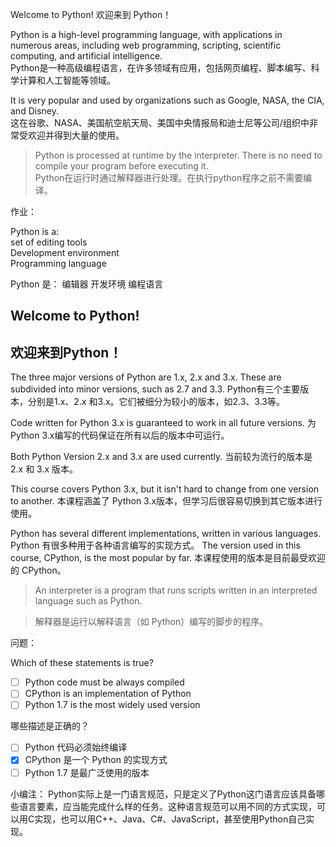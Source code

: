 Welcome to Python!
欢迎来到 Python！
 
Python is a high-level programming language, with applications in numerous areas, including web programming, scripting, scientific computing, and artificial intelligence.  <br>
Python是一种高级编程语言，在许多领域有应用，包括网页编程、脚本编写、科学计算和人工智能等领域。 

It is very popular and used by organizations such as Google, NASA, the CIA, and Disney.  <br>
这在谷歌、NASA、美国航空航天局、美国中央情报局和迪士尼等公司/组织中非常受欢迎并得到大量的使用。

>Python is processed at runtime by the interpreter. There is no need to compile your program before executing it.<br>
>Python在运行时通过解释器进行处理。在执行python程序之前不需要编译。

作业：

Python is a:<br>
set of editing tools<br>
Development environment<br>
Programming language  <br>

Python 是：
编辑器
开发环境
编程语言


## Welcome to Python!
## 欢迎来到Python！

The three major versions of Python are 1.x, 2.x and 3.x. These are subdivided into minor versions, such as 2.7 and 3.3.
Python有三个主要版本，分别是1.x、2.x 和3.x。它们被细分为较小的版本，如2.3、3.3等。

Code written for Python 3.x is guaranteed to work in all future versions.
为 Python 3.x编写的代码保证在所有以后的版本中可运行。

Both Python Version 2.x and 3.x are used currently.
当前较为流行的版本是 2.x 和 3.x 版本。

This course covers Python 3.x, but it isn't hard to change from one version to another.
本课程涵盖了 Python 3.x版本，但学习后很容易切换到其它版本进行使用。
 
Python has several different implementations, written in various languages.
Python 有很多种用于各种语言编写的实现方式。
The version used in this course, CPython, is the most popular by far.
本课程使用的版本是目前最受欢迎的 CPython。

>An interpreter is a program that runs scripts written in an interpreted language such as Python.

>解释器是运行以解释语言（如 Python）编写的脚步的程序。

问题：

Which of these statements is true?
- [ ] Python code must be always compiled
- [ ] CPython is an implementation of Python
- [ ] Python 1.7 is the most widely used version

哪些描述是正确的？
- [ ] Python 代码必须始终编译
- [x] CPython 是一个 Python 的实现方式
- [ ] Python 1.7 是最广泛使用的版本

小编注：
Python实际上是一门语言规范，只是定义了Python这门语言应该具备哪些语言要素，应当能完成什么样的任务。这种语言规范可以用不同的方式实现，可以用C实现，也可以用C++、Java、C#、JavaScript，甚至使用Python自己实现。
